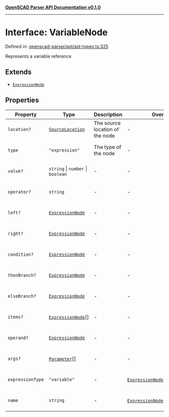 [**OpenSCAD Parser API Documentation v0.1.0**](../README.md)

***

# Interface: VariableNode

Defined in: [openscad-parser/ast/ast-types.ts:325](https://github.com/holistic-stack/openscad-tree-sitter/blob/57470856b239e8ae819e2b2fa40ff65d8c04912f/packages/openscad-parser/src/lib/openscad-parser/ast/ast-types.ts#L325)

Represents a variable reference

## Extends

- [`ExpressionNode`](ExpressionNode.md)

## Properties

| Property | Type | Description | Overrides | Inherited from | Defined in |
| ------ | ------ | ------ | ------ | ------ | ------ |
| <a id="location"></a> `location?` | [`SourceLocation`](SourceLocation.md) | The source location of the node | - | [`ExpressionNode`](ExpressionNode.md).[`location`](ExpressionNode.md#location) | [openscad-parser/ast/ast-types.ts:58](https://github.com/holistic-stack/openscad-tree-sitter/blob/57470856b239e8ae819e2b2fa40ff65d8c04912f/packages/openscad-parser/src/lib/openscad-parser/ast/ast-types.ts#L58) |
| <a id="type"></a> `type` | `"expression"` | The type of the node | - | [`ExpressionNode`](ExpressionNode.md).[`type`](ExpressionNode.md#type) | [openscad-parser/ast/ast-types.ts:274](https://github.com/holistic-stack/openscad-tree-sitter/blob/57470856b239e8ae819e2b2fa40ff65d8c04912f/packages/openscad-parser/src/lib/openscad-parser/ast/ast-types.ts#L274) |
| <a id="value"></a> `value?` | `string` \| `number` \| `boolean` | - | - | [`ExpressionNode`](ExpressionNode.md).[`value`](ExpressionNode.md#value) | [openscad-parser/ast/ast-types.ts:293](https://github.com/holistic-stack/openscad-tree-sitter/blob/57470856b239e8ae819e2b2fa40ff65d8c04912f/packages/openscad-parser/src/lib/openscad-parser/ast/ast-types.ts#L293) |
| <a id="operator"></a> `operator?` | `string` | - | - | [`ExpressionNode`](ExpressionNode.md).[`operator`](ExpressionNode.md#operator) | [openscad-parser/ast/ast-types.ts:295](https://github.com/holistic-stack/openscad-tree-sitter/blob/57470856b239e8ae819e2b2fa40ff65d8c04912f/packages/openscad-parser/src/lib/openscad-parser/ast/ast-types.ts#L295) |
| <a id="left"></a> `left?` | [`ExpressionNode`](ExpressionNode.md) | - | - | [`ExpressionNode`](ExpressionNode.md).[`left`](ExpressionNode.md#left) | [openscad-parser/ast/ast-types.ts:296](https://github.com/holistic-stack/openscad-tree-sitter/blob/57470856b239e8ae819e2b2fa40ff65d8c04912f/packages/openscad-parser/src/lib/openscad-parser/ast/ast-types.ts#L296) |
| <a id="right"></a> `right?` | [`ExpressionNode`](ExpressionNode.md) | - | - | [`ExpressionNode`](ExpressionNode.md).[`right`](ExpressionNode.md#right) | [openscad-parser/ast/ast-types.ts:297](https://github.com/holistic-stack/openscad-tree-sitter/blob/57470856b239e8ae819e2b2fa40ff65d8c04912f/packages/openscad-parser/src/lib/openscad-parser/ast/ast-types.ts#L297) |
| <a id="condition"></a> `condition?` | [`ExpressionNode`](ExpressionNode.md) | - | - | [`ExpressionNode`](ExpressionNode.md).[`condition`](ExpressionNode.md#condition) | [openscad-parser/ast/ast-types.ts:298](https://github.com/holistic-stack/openscad-tree-sitter/blob/57470856b239e8ae819e2b2fa40ff65d8c04912f/packages/openscad-parser/src/lib/openscad-parser/ast/ast-types.ts#L298) |
| <a id="thenbranch"></a> `thenBranch?` | [`ExpressionNode`](ExpressionNode.md) | - | - | [`ExpressionNode`](ExpressionNode.md).[`thenBranch`](ExpressionNode.md#thenbranch) | [openscad-parser/ast/ast-types.ts:299](https://github.com/holistic-stack/openscad-tree-sitter/blob/57470856b239e8ae819e2b2fa40ff65d8c04912f/packages/openscad-parser/src/lib/openscad-parser/ast/ast-types.ts#L299) |
| <a id="elsebranch"></a> `elseBranch?` | [`ExpressionNode`](ExpressionNode.md) | - | - | [`ExpressionNode`](ExpressionNode.md).[`elseBranch`](ExpressionNode.md#elsebranch) | [openscad-parser/ast/ast-types.ts:300](https://github.com/holistic-stack/openscad-tree-sitter/blob/57470856b239e8ae819e2b2fa40ff65d8c04912f/packages/openscad-parser/src/lib/openscad-parser/ast/ast-types.ts#L300) |
| <a id="items"></a> `items?` | [`ExpressionNode`](ExpressionNode.md)[] | - | - | [`ExpressionNode`](ExpressionNode.md).[`items`](ExpressionNode.md#items) | [openscad-parser/ast/ast-types.ts:301](https://github.com/holistic-stack/openscad-tree-sitter/blob/57470856b239e8ae819e2b2fa40ff65d8c04912f/packages/openscad-parser/src/lib/openscad-parser/ast/ast-types.ts#L301) |
| <a id="operand"></a> `operand?` | [`ExpressionNode`](ExpressionNode.md) | - | - | [`ExpressionNode`](ExpressionNode.md).[`operand`](ExpressionNode.md#operand) | [openscad-parser/ast/ast-types.ts:302](https://github.com/holistic-stack/openscad-tree-sitter/blob/57470856b239e8ae819e2b2fa40ff65d8c04912f/packages/openscad-parser/src/lib/openscad-parser/ast/ast-types.ts#L302) |
| <a id="args"></a> `args?` | [`Parameter`](Parameter.md)[] | - | - | [`ExpressionNode`](ExpressionNode.md).[`args`](ExpressionNode.md#args) | [openscad-parser/ast/ast-types.ts:303](https://github.com/holistic-stack/openscad-tree-sitter/blob/57470856b239e8ae819e2b2fa40ff65d8c04912f/packages/openscad-parser/src/lib/openscad-parser/ast/ast-types.ts#L303) |
| <a id="expressiontype"></a> `expressionType` | `"variable"` | - | [`ExpressionNode`](ExpressionNode.md).[`expressionType`](ExpressionNode.md#expressiontype) | - | [openscad-parser/ast/ast-types.ts:326](https://github.com/holistic-stack/openscad-tree-sitter/blob/57470856b239e8ae819e2b2fa40ff65d8c04912f/packages/openscad-parser/src/lib/openscad-parser/ast/ast-types.ts#L326) |
| <a id="name"></a> `name` | `string` | - | [`ExpressionNode`](ExpressionNode.md).[`name`](ExpressionNode.md#name) | - | [openscad-parser/ast/ast-types.ts:327](https://github.com/holistic-stack/openscad-tree-sitter/blob/57470856b239e8ae819e2b2fa40ff65d8c04912f/packages/openscad-parser/src/lib/openscad-parser/ast/ast-types.ts#L327) |
